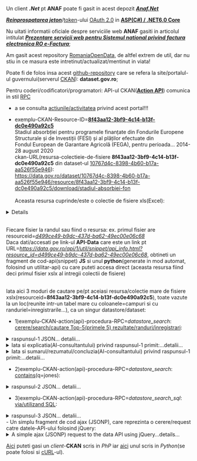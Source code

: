 Un client ***.Net*** pt **ANAF** poate fi gasit in acest depozit [***Anaf.Net***](https://github.com/sibies/Anaf.Net)

[***Reinprospatarea jeton***](https://code-maze.com/using-refresh-tokens-in-asp-net-core-authentication/)/[token](https://code-maze.com/using-refresh-tokens-in-asp-net-core-authentication/)-ului [OAuth 2.0](https://www.techmeet360.com/blog/refresh-token-in-web-api/) in [**ASP(C#) / .NET6.0 Core**](https://github.com/CodeMazeBlog/aspnetcore-jwt-auth/tree/aspnetcore-jwt-auth-refresh-tokens)

Nu uitati informatii oficiale despre serviciile web **ANAF** gasiti in articolul intitulat [***Prezentare servicii web pentru Sistemul national privind factura electronica RO e-Factura***](https://mfinante.gov.ro/static/10/eFactura/prezentare%20apeluri%20API%20E-factura.pdf);

Am gasit acest repository [RomaniaOpenData](https://github.com/ignatandrei/RomaniaOpenData/tree/master), de altfel extrem de util, dar nu stiu in ce masura este intretinut/actualizat/mentinut in viata!

Poate fi de folos insa acest [github-repository](https://github.com/GSA/data.gov?tab=readme-ov-file) care se refera la site/portalul-ul guvernului(serverul [CKAN](https://demo.ckan.org/ro/about)): **dataset.gov.ro**; 

Pentru coderi/codificatori/programatori: API-ul CKAN([**Action API**](https://docs.ckan.org/en/2.9/api/)) comunica in stil [RPC](https://en.wikipedia.org/wiki/Remote_procedure_call)

- a se consulta [actiunile/activitatea](https://data.gov.ro/ro/api/1/util/snippet/api_info.html?resource_id=8f43aa12-3bf9-4c14-b13f-dc0e490a92c5) privind acest portal!!!

- exemplu-CKAN-Resource-ID=[**8f43aa12-3bf9-4c14-b13f-dc0e490a92c5**](https://data.gov.ro/dataset/stadiul-absorbtiei-fondurilor-europene/resource/8f43aa12-3bf9-4c14-b13f-dc0e490a92c5)
  <br/>Stadiul absorbției pentru programele finanțate din Fondurile Europene Structurale și de Investiții (FESI) și al plăților efectuate din
  <br/>Fondul European de Garantare Agricolă (FEGA), pentru perioada... 2014-28 august 2020
  <br/>ckan-URL(resursa-colectieie-de-fisiere **8f43aa12-3bf9-4c14-b13f-dc0e490a92c5** din dataset-ul [10767d4c-8398-4b60-b17a-aa526f55e946](https://data.gov.ro/dataset/10767d4c-8398-4b60-b17a-aa526f55e946)):  <br/>https://data.gov.ro/dataset/10767d4c-8398-4b60-b17a-aa526f55e946/resource/8f43aa12-3bf9-4c14-b13f-dc0e490a92c5/download/stadiul-absorbiei-fon     
  <br/>Aceasta resursa cuprinde/este o colectie de fisiere xls(Excel):     

<details
  <summary>Date şi resurse ce pot fi descarca/download-abile recursiv... detalii...</summary>

<hr/>

<pre>
Stadiul absorbtiei - 30 martie 2018XLSX
Stadiul absorbtiei - 30 iunie 2018XLSX
Stadiul absorbtiei - 3 august 2018XLSX
Stadiul absorbtiei - 31 august 2018XLSX
Stadiul absorbtiei - 29 septembrie 2018XLSX
Stadiul absorbtiei -2 noiembrie 2018XLSX
Stadiul absorbției - 1 decembrie 2018XLSX
Stadiul absorbției - 31 decembrie 2018XLSX
Stadiul absorbției - 1 februarie 2019XLSX
Stadiul absorbției - 1 martie 2019XLSX
Stadiul absorbției - 29 martie 2019XLSX
Stadiul absorbției - 3 mai 2019XLSX
Stadiul absobției - 31 mai 2019XLSX
Stadiul absorbției - 1 iulie 2019XLSX
Stadiul absorbției - 2 august 2019XLSX
Stadiul absorbției - 30 august 2019XLSX
Stadiul absorbției - 27 septembrie 2019XLSX
Stadiul absobției - 1 noiembrie 2019XLSX
Stadiul absobției - 29 noiembrie 2019XLSX
Stadiul absorbției - 31 decembrie 2019XLSX
Stadiul absobției - 31 ianuarie 2020XLSX
Stadiul absorbției - 29 februarie 2020XLSX
Stadiul absorbtiei - 3 aprilie 2020XLSX
Stadiul absorbtiei - 30 aprilie 2020XLSX
Stadiul absorbției - 1 iunie 2020XLSX
Stadiul absorbției - 3 iulie 2020XLSX
Stadiul absorbției - 31 iulie 2020XLSX
Stadiul absorbției - 28 august 2020XLSX
Stadiul absorbției - 2 octombrie 2020XLSX
Stadiul absorbției - 30 octombrie 2020XLSX
Stadiul absorbției - 4 decembrie 2020XLSX
Stadiul absorbției - 31 decembrie 2020XLSX
Stadiul absorbției - 31 ianuarie 2021XLSX
Stadiul absorbției - 28 februarie 2021XLSX
Stadiul absorbției - 2 aprilie 2021XLSX
Stadiul absorției - 29 aprilie 2021XLSX
Stadiul absorției - 31 mai 2021XLSX
Stadiul absorției- 2 iulie 2021XLSX
Stadiul absorției - 30 iulie 2021XLSX
Stadiul absorbtiei - 3 septembrie 2021XLSX
Stadiul absorbției - 1 octombrie 2021XLSX
Stadiul absorbtiei - 29 octombrie 2021XLSX
Stadiul absorbției - 3 decembrie 2021XLSX
Stadiul absorbției - 31 decembrie 2021XLSX
Stadiul absorbției - 4 februarie 2022XLSX
Stadiul absorbtiei - 4 martie 2022XLSX
Stadiul absorbtiei - 1 aprilie 2022XLSX
Stadiul absorbtiei - 02 mai 2022XLSX
Stadiul absorbtiei - 3 iunie 2022XLSX
Stadiul absorbtiei - 1 iulie 2022XLSX
Stadiul absorbției fondurilor UE - 29 iulie 2022XLSX
Stadiul absobrției fondurilor UE - 2 ...XLSX
Stadiul absorbției fondurilor UE - 29 ...XLSX
Stadiul absorbției fondurilor UE - 04 ...XLSX
Stadiul absorbției fondurilor UE - 2 decembrie ...XLSX
Stadiul absorbției fondurilor UE - 31 ...XLSX
Stadiul absorbtiei - 03 februarie 2023XLSX
Stadiul absorbtiei 3 martie 2023XLSX
Stadiul absorbtiei PO 2014-2020 - 31 martie 2023XLSX
Stadiul absorbtiei - 28 aprilie 2023XLSX
Stadiul absorbției - 31 mai 2023XLSX
Stadiul absorbtiei - 30 iunie 2023XLSX
Stadiul implementarii - 31 iulie 2023XLSX
Stadiul absorbtiei - 1 septembrie 2023XLSX
Stadiul absorbtiei - 29 septembrie 2023XLSX
Stadiul absorbtiei - 31 octombrie 2023XLSX
Stadiul absorbției - 30 noiembrie 2023XLSX
Stadiul absorbtiei - 31 decembrie 2023XLSX
Stadiul absorbției -2 februarie 2024XLSX
Stadiul absorbției - 1 martie 2024XLSX
Stadiul absorbției - 31 martie 2024XLSX
Stadiul absorbtiei - 30 aprilie 2024XLSX
Stadiul absorbtiei - 6 august 2024XLSX
Stadiul absorbției - 30 august 2024XLSX
Stadiul absorbtiei - 30 septembrie 2024XLSX
Stadiul absorbtiei - 31 octombrie 2024</pre>

<hr/>

</details>

  <br/>Fiecare fisier la randul sau fiind o resursa: ex. primul fisier are resourceid=[*d499ce49-b9dc-437d-ba62-49ec00e06c68*](https://data.gov.ro/dataset/stadiul-absorbtiei-fondurilor-europene/resource/d499ce49-b9dc-437d-ba62-49ec00e06c68)
  <br> Daca dati/accesati pe link-ul **API-Data** care este un link pt URL=*https://data.gov.ro/api/1/util/snippet/api_info.html?resource_id=d499ce49-b9dc-437d-ba62-49ec00e06c68*, obtineti un fragment de cod-api(snippet) **JS** si unul **python**(generate in mod automat, folosind un utilitar-api) cu care puteti accesa direct (aceasta resursa fiind deci primul fisier xslx al intregii colectii de fisiere)

<br/>Iata aici 3 moduri de cautare pe/pt aceiasi resursa/colectie mare de fisiere xslx(resourceid=**8f43aa12-3bf9-4c14-b13f-dc0e490a92c5**), toate vazute la un loc(reunite intr-un tabel mare cu coloanele=campuri si cu randuriel=inregistrarile...), ca un singur datastore/dataset:

- 1)exemplu-CKAN-action(api)-procedura-RPC=*datastore_search*: [cerere/search/cautare Top-5(primele 5) rezultate/randuri/inregistrari](https://data.gov.ro/ro/api/3/action/datastore_search?resource_id=8f43aa12-3bf9-4c14-b13f-dc0e490a92c5&limit=5):
  
<details>
    <summary>raspunsul-1 JSON... detalii...</summary>

<hr/>

<br/> query: https://data.gov.ro/ro/api/3/action/datastore_search?resource_id=8f43aa12-3bf9-4c14-b13f-dc0e490a92c5&limit=5
<br>*Nota*: pt a afisa frumos sirul-JSON am folosit un site ce ofera acest serviciu online: [https://jsonformatter.org/json-pretty-print](https://jsonformatter.org/json-pretty-print)...Multumiri!

<pre>{
  "help": "https://data.gov.ro/ro/api/3/action/help_show?name=datastore_search",
  "success": true,
  "result": {
    "include_total": true,
    "resource_id": "8f43aa12-3bf9-4c14-b13f-dc0e490a92c5",
    "fields": [
      {
        "type": "int",
        "id": "_id"
      },
      {
        "type": "text",
        "id": "1.0"
      },
      {
        "type": "numeric",
        "id": "2.0"
      },
      {
        "type": "numeric",
        "id": "3=(2/1)*100"
      },
      {
        "type": "numeric",
        "id": "4.0"
      },
      {
        "type": "numeric",
        "id": "5=(4/1)*100"
      },
      {
        "type": "numeric",
        "id": "6.0"
      },
      {
        "type": "numeric",
        "id": "7=(6/1)*100"
      },
      {
        "type": "numeric",
        "id": "8.0"
      },
      {
        "type": "numeric",
        "id": "9=(8/1)*100"
      },
      {
        "type": "numeric",
        "id": "10=4+8"
      },
      {
        "type": "numeric",
        "id": "11=(10/1)*100"
      }
    ],
    "records_format": "objects",
    "records": [
      {
        "_id": 1,
        "1.0": "6860000000",
        "2.0": 2059268272.5000002,
        "3=(2/1)*100": 0.3001848793731779,
        "4.0": 641117098.7600002,
        "5=(4/1)*100": 0.0934573030262391,
        "6.0": 1807584848.44,
        "7=(6/1)*100": 0.2634963335918367,
        "8.0": 1538357574.547,
        "9=(8/1)*100": 0.2242503752983965,
        "10=4+8": 2179474673.307,
        "11=(10/1)*100": 0.3177076783246356
      },
      {
        "_id": 2,
        "1.0": "8638524484",
        "2.0": 2712539665.7208495,
        "3=(2/1)*100": 0.31400497512566283,
        "4.0": 924174447.21,
        "5=(4/1)*100": 0.10698290534705626,
        "6.0": 2836367233.88,
        "7=(6/1)*100": 0.3283393175690396,
        "8.0": 2473844284.5220003,
        "9=(8/1)*100": 0.28637347606110003,
        "10=4+8": 3398018731.7320004,
        "11=(10/1)*100": 0.39335638140815626
      },
      {
        "_id": 3,
        "1.0": "1329787234",
        "2.0": 562186331.7314458,
        "3=(2/1)*100": 0.4227641214755757,
        "4.0": 131132674.48,
        "5=(4/1)*100": 0.09861177121211558,
        "6.0": 414795196.79999995,
        "7=(6/1)*100": 0.3119259880035816,
        "8.0": 354104791.844,
        "9=(8/1)*100": 0.26628680347520917,
        "10=4+8": 485237466.324,
        "11=(10/1)*100": 0.36489857468732473
      },
      {
        "_id": 4,
        "1.0": "4361566040",
        "2.0": 1838789410.992317,
        "3=(2/1)*100": 0.42158926269343316,
        "4.0": 407598820.70000005,
        "5=(4/1)*100": 0.0934524014910938,
        "6.0": 1314074483.6899998,
        "7=(6/1)*100": 0.3012850136025912,
        "8.0": 1107566971.145,
        "9=(8/1)*100": 0.25393791151790057,
        "10=4+8": 1515165791.845,
        "11=(10/1)*100": 0.34739031300899437
      },
      {
        "_id": 5,
        "1.0": "563588476",
        "2.0": 149038363.16693574,
        "3=(2/1)*100": 0.26444537018343106,
        "4.0": 54457756.9,
        "5=(4/1)*100": 0.09662681055245707,
        "6.0": 147943105.07,
        "7=(6/1)*100": 0.2625020052219804,
        "8.0": 128687977.194,
        "9=(8/1)*100": 0.22833677882725198,
        "10=4+8": 183145734.094,
        "11=(10/1)*100": 0.32496358937970904
      }
    ],
    "limit": 5,
    "_links": {
      "start": "/api/3/action/datastore_search?limit=5&resource_id=8f43aa12-3bf9-4c14-b13f-dc0e490a92c5",
      "next": "/api/3/action/datastore_search?offset=5&limit=5&resource_id=8f43aa12-3bf9-4c14-b13f-dc0e490a92c5"
    },
    "total": 21
  }
}</pre>

<hr/>

</details>

<details>
 <summary>Iata si explicatia(AI-consultantului) privind raspunsul-1 primit:...detalii...</summary> 
<hr/>
  
<pre>
Textul furnizat este un răspuns JSON de la un API web, special conceput pentru a returna date dintr-un depozit de date în contextul portalului de date al guvernului României. Iată o detaliere a conținutului său în limba engleză simplă:

1. **Link de ajutor**: prima parte conține un link pe care utilizatorii îl pot face clic pentru a obține ajutor despre acțiunea API numită „datastore_search”.

2. **Success Status**: Afișează o stare care indică faptul că cererea a avut succes (`"success": true`).

3. **Secțiunea Rezultate**: Această secțiune conține detaliile rezultatelor căutării:
   - **include_total**: aceasta indică faptul că numărul total de înregistrări din depozitul de date este inclus în răspuns.
   - **resource_id**: un identificator unic pentru setul de date specific accesat.
   
4. **Câmpuri**: o matrice de obiecte care definesc câmpurile disponibile în înregistrări:
   - Fiecare câmp are un tip (cum ar fi `int`, `text` sau `numeric`) și un identificator (de exemplu, `"1.0"` înseamnă că acesta este primul câmp, `"2.0"` este al doilea etc.).
   - Unele câmpuri calculează valori pe baza altor câmpuri, cum ar fi procente.

5. **Înregistrări**: Această secțiune conține înregistrările de date reale. Fiecare înregistrare are:
   - Un `_id` pentru identificarea înregistrării.
   - Diverse câmpuri cu date, cum ar fi valori numerice și procente calculate.
   - De exemplu, o înregistrare poate avea primul câmp (`"1.0"`) ca "6860000000", indicând un număr mare, cu diverse alte câmpuri oferind calcule numerice aferente.

6. **Limitare și linkuri**:
   - **Limita**: numărul de înregistrări returnate în acest răspuns este 5.
   - **Secțiunea de linkuri**: furnizează adrese URL pentru a prelua următorul set de înregistrări sau a început căutarea cu parametri specifici.

7. **Total Records**: În cele din urmă, se menționează că există un total de 21 de înregistrări disponibile în depozitul de date.

În general, acest răspuns JSON conține date structurate despre un anumit set de date, care detaliază câmpurile acestuia, unele valori calculate special și afișând un subset al totalului de înregistrări de date disponibile.</pre>

<hr/>

</details>
<details>
 <summary>Iata si sumarul/rezumatul/concluzia(AI-consultantului) privind raspunsul-1 primit:...detalii...</summary> 
<hr/>
  
<pre>
Datele furnizate constau dintr-un răspuns JSON care detaliază înregistrările diferitelor entități, fiecare identificată prin 
ID-uri unice. 
Înregistrările includ câmpuri numerice și textuale, cu procente calculate pe baza anumitor valori. 
Valorile cheie includ valori totale, precum și calcule suplimentare reprezentând proporții ale câmpurilor specifice în 
raport cu totalurile. 
În total, sunt disponibile 21 de înregistrări, cu 5 înregistrări afișate în acest fragment. 
Datele sunt structurate pentru regăsire și analiză ușoară prin punctele finale API specificate
</pre>

<hr/>

</details>

- 2)exemplu-CKAN-action(api)-procedura-RPC=*datastore_search*: [contains](https://data.gov.ro/ro/api/3/action/datastore_search?q=jones&resource_id=8f43aa12-3bf9-4c14-b13f-dc0e490a92c5)(q=jones):

<details>
    <summary>raspunsul-2 JSON... detalii...</summary>

<hr/>

<br/> query: https://data.gov.ro/ro/api/3/action/datastore_search?q=jones&resource_id=8f43aa12-3bf9-4c14-b13f-dc0e490a92c5)(q=jones)<br/>
<br/>*Nota* cuvantul cheie **jones** inseamna ca nu se scot date ci doar structura tabelului<br/>
  
<pre>{
"help": "https://data.gov.ro/ro/api/3/action/help_show?name=datastore_search", 
"success": true, 
"result": {
  "include_total": true, 
  "resource_id": "8f43aa12-3bf9-4c14-b13f-dc0e490a92c5", 
  "fields": \[
     {"type": "int",
     "id": "_id"
    }, 
    {
     "type": "text", 
     "id": "1.0"
     },
     {
      "type": "numeric",
      "id": "2.0"
      }, 
      {
      "type": "numeric", 
      "id": "3=(2/1)*100"
      },
      {
      "type": "numeric",
      "id": "4.0"
      }, 
      {
       "type": "numeric", 
       "id": "5=(4/1)*100"
       }, 
       {
       "type": "numeric",
       "id": "6.0"
       }, 
       {
       "type": "numeric",
       "id": "7=(6/1)*100"
       }, 
       {
       "type": "numeric", 
       "id": "8.0"
       }, 
       {
       "type": "numeric",
       "id": "9=(8/1)*100"
       }, 
       {
       "type": "numeric",
       "id": "10=4+8"
       }, 
       {
       "type": "numeric", 
       "id": "11=(10/1)*100"
       }],
  "records_format": "objects",
  "q": "jones", 
  "records": [], 
  "_links": {
    "start": "/api/3/action/datastore_search?q=jones&resource_id=8f43aa12-3bf9-4c14-b13f-dc0e490a92c5", 
    "next": "/api/3/action/datastore_search?q=jones&offset=100&resource_id=8f43aa12-3bf9-4c14-b13f-dc0e490a92c5"}, 
    "total": 0}
}</pre>

<hr/>

  </details>
  
- 3)exemplu-CKAN-action(api)-procedura-RPC=*datastore_search_sql*: [via/utilizand SQL](https://data.gov.ro/ro/api/3/action/datastore_search_sql?sql=SELECT+*+from+"8f43aa12-3bf9-4c14-b13f-dc0e490a92c5"):
<details>
    <summary>raspunsul-3 JSON... detalii...</summary>

<hr/>

<br/> query: https://data.gov.ro/ro/api/3/action/datastore_search_sql?sql=SELECT+*+from+"8f43aa12-3bf9-4c14-b13f-dc0e490a92c5"

<pre>
 {
  "help": "https://data.gov.ro/ro/api/3/action/help_show?name=datastore_search_sql",
  "success": true,
  "result": {
    "records": [
      {
        "8.0": "1538357574.54699993133544921875",
        "_id": 1,
        "1.0": "6860000000",
        "4.0": "641117098.7600002288818359375",
        "7=(6/1)*100": "0.263496333591836717769041342762648127973079681396484375",
        "9=(8/1)*100": "0.2242503752983965037426372646223171614110469818115234375",
        "_full_text": "'0.09345730302623909968584570151506341062486171722412109375':5 '0.2242503752983965037426372646223171614110469818115234375':9 '0.263496333591836717769041342762648127973079681396484375':7 '0.300184879373177893047142106297542341053485870361328125':3 '0.317707678324635589550695158322923816740512847900390625':11 '1538357574.54699993133544921875':8 '1807584848.440000057220458984375':6 '2059268272.5000002384185791015625':2 '2179474673.30700016021728515625':10 '641117098.7600002288818359375':4 '6860000000':1",
        "10=4+8": "2179474673.30700016021728515625",
        "3=(2/1)*100": "0.300184879373177893047142106297542341053485870361328125",
        "5=(4/1)*100": "0.09345730302623909968584570151506341062486171722412109375",
        "6.0": "1807584848.440000057220458984375",
        "2.0": "2059268272.5000002384185791015625",
        "11=(10/1)*100": "0.317707678324635589550695158322923816740512847900390625"
      },
      {
        "8.0": "2473844284.52200031280517578125",
        "_id": 2,
        "1.0": "8638524484",
        "4.0": "924174447.21000003814697265625",
        "7=(6/1)*100": "0.328339317569039612632053604102111421525478363037109375",
        "9=(8/1)*100": "0.286373476061100029621542262248112820088863372802734375",
        "_full_text": "'0.1069829053470562618688433076385990716516971588134765625':5 '0.286373476061100029621542262248112820088863372802734375':9 '0.3140049751256628329798559207119978964328765869140625':3 '0.328339317569039612632053604102111421525478363037109375':7 '0.393356381408156263734809954257798381149768829345703125':11 '2473844284.52200031280517578125':8 '2712539665.720849514007568359375':2 '2836367233.88000011444091796875':6 '3398018731.7320003509521484375':10 '8638524484':1 '924174447.21000003814697265625':4",
        "10=4+8": "3398018731.7320003509521484375",
        "3=(2/1)*100": "0.3140049751256628329798559207119978964328765869140625",
        "5=(4/1)*100": "0.1069829053470562618688433076385990716516971588134765625",
        "6.0": "2836367233.88000011444091796875",
        "2.0": "2712539665.720849514007568359375",
        "11=(10/1)*100": "0.393356381408156263734809954257798381149768829345703125"
      },
      {
        "8.0": "354104791.84399998188018798828125",
        "_id": 3,
        "1.0": "1329787234",
        "4.0": "131132674.48000000417232513427734375",
        "7=(6/1)*100": "0.3119259880035816223653455381281673908233642578125",
        "9=(8/1)*100": "0.26628680347520916615877695221570320427417755126953125",
        "_full_text": "'0.09861177121211557594637753254573908634483814239501953125':5 '0.26628680347520916615877695221570320427417755126953125':9 '0.3119259880035816223653455381281673908233642578125':7 '0.364898574687324728227366676946985535323619842529296875':11 '0.422764121475575682662650933707482181489467620849609375':3 '131132674.48000000417232513427734375':4 '1329787234':1 '354104791.84399998188018798828125':8 '414795196.7999999523162841796875':6 '485237466.32400000095367431640625':10 '562186331.731445789337158203125':2",
        "10=4+8": "485237466.32400000095367431640625",
        "3=(2/1)*100": "0.422764121475575682662650933707482181489467620849609375",
        "5=(4/1)*100": "0.09861177121211557594637753254573908634483814239501953125",
        "6.0": "414795196.7999999523162841796875",
        "2.0": "562186331.731445789337158203125",
        "11=(10/1)*100": "0.364898574687324728227366676946985535323619842529296875"
      },
      {
        "8.0": "1107566971.144999980926513671875",
        "_id": 4,
        "1.0": "4361566040",
        "4.0": "407598820.7000000476837158203125",
        "7=(6/1)*100": "0.30128501360259118957429791407776065170764923095703125",
        "9=(8/1)*100": "0.2539379115179005719227234294521622359752655029296875",
        "_full_text": "'0.0934524014910937950162406195886433124542236328125':5 '0.2539379115179005719227234294521622359752655029296875':9 '0.30128501360259118957429791407776065170764923095703125':7 '0.3473903130089943669389640490408055484294891357421875':11 '0.421589262693433164397305290549411438405513763427734375':3 '1107566971.144999980926513671875':8 '1314074483.6899998188018798828125':6 '1515165791.8450000286102294921875':10 '1838789410.9923169612884521484375':2 '407598820.7000000476837158203125':4 '4361566040':1",
        "10=4+8": "1515165791.8450000286102294921875",
        "3=(2/1)*100": "0.421589262693433164397305290549411438405513763427734375",
        "5=(4/1)*100": "0.0934524014910937950162406195886433124542236328125",
        "6.0": "1314074483.6899998188018798828125",
        "2.0": "1838789410.9923169612884521484375",
        "11=(10/1)*100": "0.3473903130089943669389640490408055484294891357421875"
      },
      {
        "8.0": "128687977.1940000057220458984375",
        "_id": 5,
        "1.0": "563588476",
        "4.0": "54457756.899999998509883880615234375",
        "7=(6/1)*100": "0.2625020052219804167492611668421886861324310302734375",
        "9=(8/1)*100": "0.2283367788272519793846271340953535400331020355224609375",
        "_full_text": "'0.09662681055245707362200136003593797795474529266357421875':5 '0.2283367788272519793846271340953535400331020355224609375':9 '0.2625020052219804167492611668421886861324310302734375':7 '0.2644453701834310610507827732362784445285797119140625':3 '0.32496358937970903912884068631683476269245147705078125':11 '128687977.1940000057220458984375':8 '147943105.069999992847442626953125':6 '149038363.166935741901397705078125':2 '183145734.0940000116825103759765625':10 '54457756.899999998509883880615234375':4 '563588476':1",
        "10=4+8": "183145734.0940000116825103759765625",
        "3=(2/1)*100": "0.2644453701834310610507827732362784445285797119140625",
        "5=(4/1)*100": "0.09662681055245707362200136003593797795474529266357421875",
        "6.0": "147943105.069999992847442626953125",
        "2.0": "149038363.166935741901397705078125",
        "11=(10/1)*100": "0.32496358937970903912884068631683476269245147705078125"
      },
      {
        "8.0": "155330786.680000007152557373046875",
        "_id": 6,
        "1.0": "332765958",
        "4.0": "29848816.39000000059604644775390625",
        "7=(6/1)*100": "0.5327551789417113159430527957738377153873443603515625",
        "9=(8/1)*100": "0.466786890142170174389235626222216524183750152587890625",
        "_full_text": "'0.08969912838860759352055396220748662017285823822021484375':5 '0.466786890142170174389235626222216524183750152587890625':9 '0.51586137104833174049645094783045351505279541015625':3 '0.5327551789417113159430527957738377153873443603515625':7 '0.55648601853077772627642616498633287847042083740234375':11 '155330786.680000007152557373046875':8 '171661103.3320915699005126953125':2 '177282787.5':6 '185179603.069999992847442626953125':10 '29848816.39000000059604644775390625':4 '332765958':1",
        "10=4+8": "185179603.069999992847442626953125",
        "3=(2/1)*100": "0.51586137104833174049645094783045351505279541015625",
        "5=(4/1)*100": "0.08969912838860759352055396220748662017285823822021484375",
        "6.0": "177282787.5",
        "2.0": "171661103.3320915699005126953125",
        "11=(10/1)*100": "0.55648601853077772627642616498633287847042083740234375"
      },
      {
        "8.0": "5757892385.9320011138916015625",
        "_id": 7,
        "1.0": "22086232192",
        "4.0": "2188329614.440000057220458984375",
        "7=(6/1)*100": "0.30326800864685932168640647432766854763031005859375",
        "9=(8/1)*100": "0.26070052763538387186059708255925215780735015869140625",
        "_full_text": "'0.09908116492738174019283547977465786971151828765869140625':5 '0.26070052763538387186059708255925215780735015869140625':9 '0.30326800864685932168640647432766854763031005859375':7 '0.339283001387529703496426236597471870481967926025390625':3 '0.35978169256276559817564475451945327222347259521484375':11 '2188329614.440000057220458984375':4 '22086232192':1 '5757892385.9320011138916015625':8 '6698047655.3799991607666015625':6 '7493483147.4436397552490234375':2 '7946222000.37200069427490234375':10",
        "10=4+8": "7946222000.37200069427490234375",
        "3=(2/1)*100": "0.339283001387529703496426236597471870481967926025390625",
        "5=(4/1)*100": "0.09908116492738174019283547977465786971151828765869140625",
        "6.0": "6698047655.3799991607666015625",
        "2.0": "7493483147.4436397552490234375",
        "11=(10/1)*100": "0.35978169256276559817564475451945327222347259521484375"
      },
      {
        "8.0": "5057023245.9200000762939453125",
        "_id": 8,
        "1.0": "8127996402",
        "4.0": "325119856.079999983310699462890625",
        "7=(6/1)*100": "0.62477364384537226182914082528441213071346282958984375",
        "9=(8/1)*100": "0.62217341098670431165373884141445159912109375",
        "_full_text": "'0.040000000000000000832667268468867405317723751068115234375':5 '0.62217341098670431165373884141445159912109375':9 '0.62477364384537226182914082528441213071346282958984375':7 '0.6532336891234120646032579315942712128162384033203125':3 '0.66217341098670434718087562941946089267730712890625':11 '325119856.079999983310699462890625':4 '5057023245.9200000762939453125':8 '5078157929.23961544036865234375':6 '5309481074.86028003692626953125':2 '5382143102':10 '8127996402':1",
        "10=4+8": "5382143102",
        "3=(2/1)*100": "0.6532336891234120646032579315942712128162384033203125",
        "5=(4/1)*100": "0.040000000000000000832667268468867405317723751068115234375",
        "6.0": "5078157929.23961544036865234375",
        "2.0": "5309481074.86028003692626953125",
        "11=(10/1)*100": "0.66217341098670434718087562941946089267730712890625"
      },
      {
        "8.0": "46917426.4420000016689300537109375",
        "_id": 9,
        "1.0": "168421371",
        "4.0": "15633714.16999999992549419403076171875",
        "7=(6/1)*100": "0.32103482200011301816999775837757624685764312744140625",
        "9=(8/1)*100": "0.278571692911821766625024565655621699988842010498046875",
        "_full_text": "'0.09282500241611262026264483893100987188518047332763671875':5 '0.278571692911821766625024565655621699988842010498046875':9 '0.32103482200011301816999775837757624685764312744140625':7 '0.3713966953279344007654572124010883271694183349609375':11 '0.379646800623993529999467000379809178411960601806640625':3 '15633714.16999999992549419403076171875':4 '168421371':1 '46917426.4420000016689300537109375':8 '54069124.85999999940395355224609375':6 '62551140.61200000345706939697265625':10 '63940634.656856648623943328857421875':2",
        "10=4+8": "62551140.61200000345706939697265625",
        "3=(2/1)*100": "0.379646800623993529999467000379809178411960601806640625",
        "5=(4/1)*100": "0.09282500241611262026264483893100987188518047332763671875",
        "6.0": "54069124.85999999940395355224609375",
        "2.0": "63940634.656856648623943328857421875",
        "11=(10/1)*100": "0.3713966953279344007654572124010883271694183349609375"
      },
      {
        "8.0": "10861833058.2940006256103515625",
        "_id": 10,
        "1.0": "30382649965",
        "4.0": "2529083184.690000057220458984375",
        "7=(6/1)*100": "0.389375999891641233485728434970951639115810394287109375",
        "9=(8/1)*100": "0.35750117487469135202360348557704128324985504150390625",
        "_full_text": "'0.08324103353734570165389783369391807354986667633056640625':5 '0.35750117487469135202360348557704128324985504150390625':9 '0.389375999891641233485728434970951639115810394287109375':7 '0.42349514844107105648873812242527492344379425048828125':3 '0.440742208412037095310864742714329622685909271240234375':11 '10861833058.2940006256103515625':8 '11830274709.4796142578125':6 '12866904856.96077728271484375':2 '13390916242.98400115966796875':10 '2529083184.690000057220458984375':4 '30382649965':1",
        "10=4+8": "13390916242.98400115966796875",
        "3=(2/1)*100": "0.42349514844107105648873812242527492344379425048828125",
        "5=(4/1)*100": "0.08324103353734570165389783369391807354986667633056640625",
        "6.0": "11830274709.4796142578125",
        "2.0": "12866904856.96077728271484375",
        "11=(10/1)*100": "0.440742208412037095310864742714329622685909271240234375"
      },
      {
        "8.0": "120427017.4199999868869781494140625",
        "_id": 11,
        "1.0": "441013044",
        "4.0": "48511434.8400000035762786865234375",
        "7=(6/1)*100": "0.302650703932466902390530094635323621332645416259765625",
        "9=(8/1)*100": "0.273069060106984007330055419515701942145824432373046875",
        "_full_text": "'0.1100000000000000144328993201270350255072116851806640625':5 '0.273069060106984007330055419515701942145824432373046875':9 '0.302650703932466902390530094635323621332645416259765625':7 '0.318437778656723846637532915337942540645599365234375':3 '0.38306906010698404951853035527165047824382781982421875':11 '120427017.4199999868869781494140625':8 '133472908.2100000083446502685546875':6 '140435214.0900000035762786865234375':2 '168938452.2599999904632568359375':10 '441013044':1 '48511434.8400000035762786865234375':4",
        "10=4+8": "168938452.2599999904632568359375",
        "3=(2/1)*100": "0.318437778656723846637532915337942540645599365234375",
        "5=(4/1)*100": "0.1100000000000000144328993201270350255072116851806640625",
        "6.0": "133472908.2100000083446502685546875",
        "2.0": "140435214.0900000035762786865234375",
        "11=(10/1)*100": "0.38306906010698404951853035527165047824382781982421875"
      },
      {
        "8.0": "8791957413.770000457763671875",
        "_id": 12,
        "1.0": "11395870660",
        "4.0": null,
        "7=(6/1)*100": "0.7756426403035359129489734186790883541107177734375",
        "9=(8/1)*100": "0.7715037908099600105771287417155690491199493408203125",
        "_full_text": "'0.7715037908099600105771287417155690491199493408203125':7,9 '0.7756426403035359129489734186790883541107177734375':3,5 '11395870660':1 '8791957413.770000457763671875':6,8 '8839123207.279998779296875':2,4",
        "10=4+8": "8791957413.770000457763671875",
        "3=(2/1)*100": "0.7756426403035359129489734186790883541107177734375",
        "5=(4/1)*100": null,
        "6.0": "8839123207.279998779296875",
        "2.0": "8839123207.279998779296875",
        "11=(10/1)*100": "0.7715037908099600105771287417155690491199493408203125"
      },
      {
        "8.0": null,
        "_id": 13,
        "1.0": null,
        "4.0": null,
        "7=(6/1)*100": null,
        "9=(8/1)*100": null,
        "_full_text": null,
        "10=4+8": null,
        "3=(2/1)*100": null,
        "5=(4/1)*100": null,
        "6.0": null,
        "2.0": null,
        "11=(10/1)*100": null
      },
      {
        "8.0": null,
        "_id": 14,
        "1.0": null,
        "4.0": null,
        "7=(6/1)*100": null,
        "9=(8/1)*100": null,
        "_full_text": null,
        "10=4+8": null,
        "3=(2/1)*100": null,
        "5=(4/1)*100": null,
        "6.0": null,
        "2.0": null,
        "11=(10/1)*100": null
      },
      {
        "8.0": null,
        "_id": 15,
        "1.0": null,
        "4.0": null,
        "7=(6/1)*100": null,
        "9=(8/1)*100": null,
        "_full_text": null,
        "10=4+8": null,
        "3=(2/1)*100": null,
        "5=(4/1)*100": null,
        "6.0": null,
        "2.0": null,
        "11=(10/1)*100": null
      },
      {
        "8.0": null,
        "_id": 16,
        "1.0": null,
        "4.0": null,
        "7=(6/1)*100": null,
        "9=(8/1)*100": null,
        "_full_text": null,
        "10=4+8": null,
        "3=(2/1)*100": null,
        "5=(4/1)*100": null,
        "6.0": null,
        "2.0": null,
        "11=(10/1)*100": null
      },
      {
        "8.0": null,
        "_id": 17,
        "1.0": null,
        "4.0": null,
        "7=(6/1)*100": null,
        "9=(8/1)*100": null,
        "_full_text": null,
        "10=4+8": null,
        "3=(2/1)*100": null,
        "5=(4/1)*100": null,
        "6.0": null,
        "2.0": null,
        "11=(10/1)*100": null
      },
      {
        "8.0": null,
        "_id": 18,
        "1.0": null,
        "4.0": null,
        "7=(6/1)*100": null,
        "9=(8/1)*100": null,
        "_full_text": null,
        "10=4+8": null,
        "3=(2/1)*100": null,
        "5=(4/1)*100": null,
        "6.0": null,
        "2.0": null,
        "11=(10/1)*100": null
      },
      {
        "8.0": null,
        "_id": 19,
        "1.0": null,
        "4.0": null,
        "7=(6/1)*100": null,
        "9=(8/1)*100": null,
        "_full_text": null,
        "10=4+8": null,
        "3=(2/1)*100": null,
        "5=(4/1)*100": null,
        "6.0": null,
        "2.0": null,
        "11=(10/1)*100": null
      },
      {
        "8.0": null,
        "_id": 20,
        "1.0": null,
        "4.0": null,
        "7=(6/1)*100": null,
        "9=(8/1)*100": null,
        "_full_text": null,
        "10=4+8": null,
        "3=(2/1)*100": null,
        "5=(4/1)*100": null,
        "6.0": null,
        "2.0": null,
        "11=(10/1)*100": null
      },
      {
        "8.0": null,
        "_id": 21,
        "1.0": null,
        "4.0": null,
        "7=(6/1)*100": null,
        "9=(8/1)*100": null,
        "_full_text": null,
        "10=4+8": null,
        "3=(2/1)*100": null,
        "5=(4/1)*100": null,
        "6.0": null,
        "2.0": null,
        "11=(10/1)*100": null
      }
    ],
    "fields": [
      {
        "type": "int4",
        "id": "_id"
      },
      {
        "type": "tsvector",
        "id": "_full_text"
      },
      {
        "type": "text",
        "id": "1.0"
      },
      {
        "type": "numeric",
        "id": "2.0"
      },
      {
        "type": "numeric",
        "id": "3=(2/1)*100"
      },
      {
        "type": "numeric",
        "id": "4.0"
      },
      {
        "type": "numeric",
        "id": "5=(4/1)*100"
      },
      {
        "type": "numeric",
        "id": "6.0"
      },
      {
        "type": "numeric",
        "id": "7=(6/1)*100"
      },
      {
        "type": "numeric",
        "id": "8.0"
      },
      {
        "type": "numeric",
        "id": "9=(8/1)*100"
      },
      {
        "type": "numeric",
        "id": "10=4+8"
      },
      {
        "type": "numeric",
        "id": "11=(10/1)*100"
      }
    ],
    "sql": "SELECT * from \"8f43aa12-3bf9-4c14-b13f-dc0e490a92c5\""
  }
} 
</pre>

<hr/>

</details>
 - Un simplu fragment de cod ajax (JSONP), care reprezinta o cerere/request catre  datele-API-ului folosind jQuery:

<details>
  <summary>A simple ajax (JSONP) request to the data API using jQuery...details...</summary>

  <hr/>
  
        var data = {
          resource_id: '8f43aa12-3bf9-4c14-b13f-dc0e490a92c5', // the resource id
          limit: 5, // get 5 results
          q: 'jones' // query for 'jones'
        };
        $.ajax({
          url: 'https://data.gov.ro/ro/api/3/action/datastore_search',
          data: data,
          dataType: 'jsonp',
          success: function(data) {
            alert('Total results found: ' + data.result.total)
          }
        });

 - Exemplu: Python »
   
        import urllib
        url = 'https://data.gov.ro/ro/api/3/action/datastore_search?resource_id=8f43aa12-3bf9-4c14-b13f-dc0e490a92c5&limit=5&q=title:jones'  
        fileobj = urllib.urlopen(url)
        print fileobj.read()

<hr/>

</details>

[Aici](https://github.com/GSA/ckan-php-client) puteti gasi un *client*-**CKAN** scris in *PhP* iar [aici](https://github.com/KRontheWeb/ckan-downloader) unul scris in *Python*(se poate folosi si [cURL](https://stackoverflow.com/questions/38271351/download-resources-from-private-ckan-datasets)-ul).
